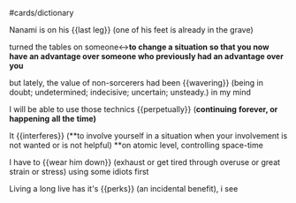 #cards/dictionary 

Nanami is on his {{last leg}} (one of his feet is already in the grave) <!--SR:!2024-02-05,2,241-->

turned the tables on someone↔**to change a situation so that you now have an advantage over someone who previously had an advantage over you** 

but lately, the value of non-sorcerers had been {{wavering}} (being in doubt; undetermined; indecisive; uncertain; unsteady.) in my mind <!--SR:!2024-03-28,59,312-->

I will be able to use those technics {{perpetually}} (**continuing** **forever, or** **happening** **all the** **time)** <!--SR:!2024-02-04,4,279--> 

It {{interferes}} (**to involve yourself in a situation when your involvement is not wanted or is not helpful) **on atomic level, controlling space-time <!--SR:!2024-02-06,4,281-->

I have to {{wear him down}} (exhaust or get tired through overuse or great strain or stress) using some idiots first

Living a long live has it's {{perks}} (an incidental benefit), i see <!--SR:!2024-04-07,69,270-->